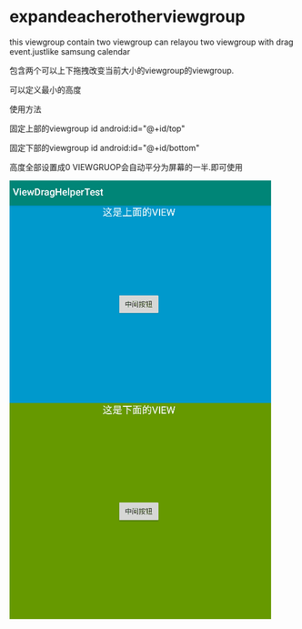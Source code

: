 # expandeacherotherviewgroup
this viewgroup contain two viewgroup can  relayou two viewgroup  with drag event.justlike  samsung calendar

包含两个可以上下拖拽改变当前大小的viewgroup的viewgroup.

可以定义最小的高度

使用方法

固定上部的viewgroup id    android:id="@+id/top"

固定下部的viewgroup id     android:id="@+id/bottom"

高度全部设置成0 VIEWGRUOP会自动平分为屏幕的一半.即可使用
  

![image](https://github.com/loulousky/expandeacherotherviewgroup/blob/master/demo.gif)
